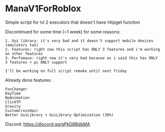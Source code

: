 # ManaV1ForRoblox
Simple script for lvl 2 executors that doesn't have httpget function

Discontinued for some time (~1 week) for some reasons:
```
1. Gui library: it's very bad and it doesn't support mobile devices (emulators too)
2. Features: right now this script has ONLY 3 features and i'm working on other features
3. Perfomace: right now it's very bad because as i said this has ONLY 3 features + pc ONLY support

I'll be working on full script remake until next friday 
```
Already done features:
```
FovChanger
DayTime
NoAnimation
ClickTP
Gravity
CustomCrossHair
Better GuiLibrary + GuiLibrary Optimization (30%)
```
Discord: https://discord.gg/gPkD8BdbMA
